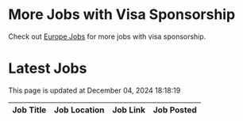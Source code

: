 # More Jobs with Visa Sponsorship

Check out [Europe Jobs](https://github.com/sureshparimi/europejobs#latest-jobs) for more jobs with visa sponsorship.

# Latest Jobs

This page is updated at December 04, 2024 18:18:19

| Job Title | Job Location | Job Link | Job Posted |
| --- | --- | --- | --- |
